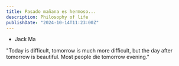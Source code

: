 ```yaml
---
title: Pasado mañana es hermoso...
description: Philosophy of life 
publishDate: "2024-10-14T11:23:00Z"
---
```

- Jack Ma

"Today is difficult, tomorrow is much more difficult, but the day after tomorrow is beautiful. Most people die tomorrow evening."
